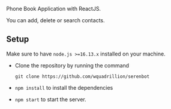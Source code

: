 Phone Book Application with ReactJS. 

You can add, delete or search contacts.

## Setup

Make sure to have `node.js >=16.13.x` installed on your machine.

- Clone the repository by running the command

  ```[bash]
  git clone https://github.com/wquadrillion/serenbot
  ```

- `npm install` to install the dependencies

- `npm start` to start the server.
